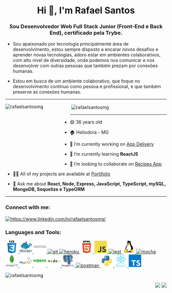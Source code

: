 <h1 align="center">Hi 👋, I'm Rafael Santos</h1>
<h3 align="center">Sou Desenvolvedor Web Full Stack Junior (Front-End e Back End), certificado pela Trybe.</h3>

- Sou apaixonado por tecnologia principalmente área de desenvolvimento, estou sempre disposto a encarar novos desafios e aprender novas tecnologias, adoro estar em ambientes colaborativos, com alto nível de diversidade, onde podemos nos comunicar e nos desenvolver com outras pessoas que também prezam por conexões humanas.

- Estou em busca de um ambiente colaborativo, que foque no desenvolvimento contínuo como pessoa e profissional, e que também preserve as conexões humanas.

- - -

<p><p><img align="left" height="180px" width="40%" src="https://github-readme-stats.vercel.app/api/top-langs?username=rafaelsantosmg&show_icons=true&locale=en&layout=compact&theme=dracula" alt="rafaelsantosmg" /></p>

<p>&nbsp;<img align="center" height="180px" width="50%" src="https://github-readme-stats.vercel.app/api?username=rafaelsantosmg&show_icons=true&locale=en&theme=dracula" alt="rafaelsantosmg" /></p></p>

- - -

- 😄 36 years old

- 🏠 Heliodora - MG

- 🔭 I’m currently working on [App Delivery](https://github.com/rafaelsantosmg/app_delivery)

- 🌱 I’m currently learning **ReactJS**

- 👯 I’m looking to collaborate on [Recipes App](https://github.com/eemr3/recipes-app)

- 👨‍💻 All of my projects are available at [Portifolio](https://portfolio-rafael-santos.vercel.app/)

- 💬 Ask me about **React, Node, Express, JavaScript, TypeScript, mySQL, MongoDB, Sequelize e TypeORM**

- - -

<h3 align="left">Connect with me:</h3>
<p align="left">
<a href="https://linkedin.com/in/https://www.linkedin.com/in/rafaelsantosmg/" target="blank"><img align="center" src="https://raw.githubusercontent.com/rahuldkjain/github-profile-readme-generator/master/src/images/icons/Social/linked-in-alt.svg" alt="https://www.linkedin.com/in/rafaelsantosmg/" height="30" width="40" /></a>
</p>

<h3 align="left">Languages and Tools:</h3>
<p align="left"> <a href="https://www.w3schools.com/css/" target="_blank" rel="noreferrer"> <img src="https://raw.githubusercontent.com/devicons/devicon/master/icons/css3/css3-original-wordmark.svg" alt="css3" width="40" height="40"/> </a> <a href="https://www.docker.com/" target="_blank" rel="noreferrer"> <img src="https://raw.githubusercontent.com/devicons/devicon/master/icons/docker/docker-original-wordmark.svg" alt="docker" width="40" height="40"/> </a> <a href="https://expressjs.com" target="_blank" rel="noreferrer"> <img src="https://raw.githubusercontent.com/devicons/devicon/master/icons/express/express-original-wordmark.svg" alt="express" width="40" height="40"/> </a> <a href="https://git-scm.com/" target="_blank" rel="noreferrer"> <img src="https://www.vectorlogo.zone/logos/git-scm/git-scm-icon.svg" alt="git" width="40" height="40"/> </a> <a href="https://heroku.com" target="_blank" rel="noreferrer"> <img src="https://www.vectorlogo.zone/logos/heroku/heroku-icon.svg" alt="heroku" width="40" height="40"/> </a> <a href="https://www.w3.org/html/" target="_blank" rel="noreferrer"> <img src="https://raw.githubusercontent.com/devicons/devicon/master/icons/html5/html5-original-wordmark.svg" alt="html5" width="40" height="40"/> </a> <a href="https://developer.mozilla.org/en-US/docs/Web/JavaScript" target="_blank" rel="noreferrer"> <img src="https://raw.githubusercontent.com/devicons/devicon/master/icons/javascript/javascript-original.svg" alt="javascript" width="40" height="40"/> </a> <a href="https://jestjs.io" target="_blank" rel="noreferrer"> <img src="https://www.vectorlogo.zone/logos/jestjsio/jestjsio-icon.svg" alt="jest" width="40" height="40"/> </a> <a href="https://www.linux.org/" target="_blank" rel="noreferrer"> <img src="https://raw.githubusercontent.com/devicons/devicon/master/icons/linux/linux-original.svg" alt="linux" width="40" height="40"/> </a> <a href="https://mochajs.org" target="_blank" rel="noreferrer"> <img src="https://www.vectorlogo.zone/logos/mochajs/mochajs-icon.svg" alt="mocha" width="40" height="40"/> </a> <a href="https://www.mongodb.com/" target="_blank" rel="noreferrer"> <img src="https://raw.githubusercontent.com/devicons/devicon/master/icons/mongodb/mongodb-original-wordmark.svg" alt="mongodb" width="40" height="40"/> </a> <a href="https://www.mysql.com/" target="_blank" rel="noreferrer"> <img src="https://raw.githubusercontent.com/devicons/devicon/master/icons/mysql/mysql-original-wordmark.svg" alt="mysql" width="40" height="40"/> </a> <a href="https://www.nginx.com" target="_blank" rel="noreferrer"> <img src="https://raw.githubusercontent.com/devicons/devicon/master/icons/nginx/nginx-original.svg" alt="nginx" width="40" height="40"/> </a> <a href="https://nodejs.org" target="_blank" rel="noreferrer"> <img src="https://raw.githubusercontent.com/devicons/devicon/master/icons/nodejs/nodejs-original-wordmark.svg" alt="nodejs" width="40" height="40"/> </a> <a href="https://www.postgresql.org" target="_blank" rel="noreferrer"> <img src="https://raw.githubusercontent.com/devicons/devicon/master/icons/postgresql/postgresql-original-wordmark.svg" alt="postgresql" width="40" height="40"/> </a> <a href="https://postman.com" target="_blank" rel="noreferrer"> <img src="https://www.vectorlogo.zone/logos/getpostman/getpostman-icon.svg" alt="postman" width="40" height="40"/> </a> <a href="https://www.python.org" target="_blank" rel="noreferrer"> <img src="https://raw.githubusercontent.com/devicons/devicon/master/icons/python/python-original.svg" alt="python" width="40" height="40"/> </a> <a href="https://reactjs.org/" target="_blank" rel="noreferrer"> <img src="https://raw.githubusercontent.com/devicons/devicon/master/icons/react/react-original-wordmark.svg" alt="react" width="40" height="40"/> </a> <a href="https://www.typescriptlang.org/" target="_blank" rel="noreferrer"> <img src="https://raw.githubusercontent.com/devicons/devicon/master/icons/typescript/typescript-original.svg" alt="typescript" width="40" height="40"/> </a> </p>

<div align="right">

  <p align="left"> <img src="https://komarev.com/ghpvc/?username=rafaelsantosmg&label=Profile%20views&color=0e75b6&style=flat" alt="rafaelsantosmg" /> </p>
  <a href="https://instagram.com/rafaelsantosdev" target="_blank"><img src="https://img.shields.io/badge/-Instagram-%23E4405F?style=for-the-badge&logo=instagram&logoColor=white" target="_blank"></a>
  <a href = "mailto:rafaelalonsobarbosa@gmail.com"><img src="https://img.shields.io/badge/-Gmail-%23333?style=for-the-badge&logo=gmail&logoColor=white" target="_blank"></a>
  
</div>
